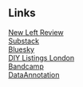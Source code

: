 ## Links

[New Left Review](https://newleftreview.org/)\
[Substack](https://substack.com)\
[Bluesky](https://bsky.app/)\
[DIY Listings London](https://diylistingsldn.neocities.org/)\
[Bandcamp](https://bandcamp.com/)\
[DataAnnotation](https://app.dataannotation.tech/workers/projects)


